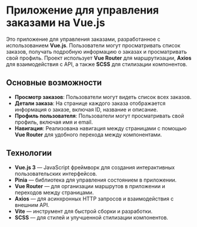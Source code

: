 # Приложение для управления заказами на Vue.js

Это приложение для управления заказами, разработанное с использованием **Vue.js**. Пользователи могут просматривать список заказов, получать подробную информацию о заказах и просматривать свой профиль. Проект использует **Vue Router** для маршрутизации, **Axios** для взаимодействия с API, а также **SCSS** для стилизации компонентов.

## Основные возможности

- **Просмотр заказов**: Пользователи могут видеть список всех заказов.
- **Детали заказа**: На странице каждого заказа отображается информация о заказе, включая ID, название и описание.
- **Профиль пользователя**: Пользователи могут просматривать свой профиль, включая имя и email.
- **Навигация**: Реализована навигация между страницами с помощью **Vue Router** для удобного перехода между компонентами.

## Технологии

- **Vue.js 3** — JavaScript фреймворк для создания интерактивных пользовательских интерфейсов.
- **Pinia** — библиотека для управления состоянием в приложении.
- **Vue Router** — для организации маршрутов в приложении и переходов между страницами.
- **Axios** — для асинхронных HTTP запросов и взаимодействия с внешним API.
- **Vite** — инструмент для быстрой сборки и разработки.
- **SCSS** — для стилей и улучшенной стилизации компонентов.
